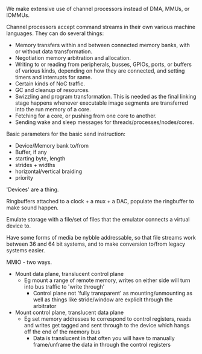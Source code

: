 We make extensive use of channel processors instead of DMA, MMUs, or IOMMUs.

Channel processors accept command streams in their own various machine languages. They can do several things:
- Memory transfers within and between connected memory banks, with or without data transformation.
- Negotiation memory arbitration and allocation.
- Writing to or reading from peripherals, busses, GPIOs, ports, or buffers of various kinds, depending on how they are connected, and setting timers and interrupts for same.
- Certain kinds of NoC traffic.
- GC and cleanup of resources.
- Swizzling and program transformation. This is needed as the final linking stage happens whenever executable image segments are transferred into
  the run memory of a core.
- Fetching for a core, or pushing from one core to another.
- Sending wake and sleep messages for threads/processes/nodes/cores.


Basic parameters for the basic send instruction:
- Device/Memory bank to/from
- Buffer, if any
- starting byte, length
- strides + widths
- horizontal/vertical braiding
- priority


'Devices' are a thing.

Ringbuffers attached to a clock + a mux + a DAC, populate the ringbuffer to make sound happen.

Emulate storage with a file/set of files that the emulator connects a virtual device to.

Have some forms of media be nybble addressable, so that file streams work between 36 and 64 bit systems, and to make conversion to/from legacy systems easier.

MMIO - two ways.
- Mount data plane, translucent control plane
  - Eg mount a range of remote memory, writes on either side will turn into bus traffic to 'write through'
    - Control plane not 'fully transparent' as mounting/unmounting as well as things like stride/window are explicit through the arbitrator
- Mount control plane, translucent data plane
  - Eg set memory addresses to correspond to control registers, reads and writes get tagged and sent through to the device which hangs off the end of the memory bus
    - Data is translucent in that often you will have to manually frame/unframe the data in through the control registers
